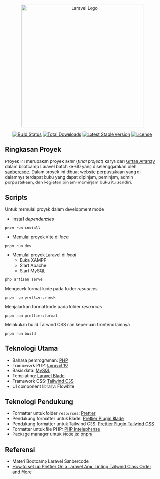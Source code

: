 <p align="center"><a href="https://laravel.com" target="_blank"><img src="https://raw.githubusercontent.com/laravel/art/master/logo-lockup/5%20SVG/2%20CMYK/1%20Full%20Color/laravel-logolockup-cmyk-red.svg" width="400" alt="Laravel Logo"></a></p>

<p align="center">
<a href="https://github.com/laravel/framework/actions"><img src="https://github.com/laravel/framework/workflows/tests/badge.svg" alt="Build Status"></a>
<a href="https://packagist.org/packages/laravel/framework"><img src="https://img.shields.io/packagist/dt/laravel/framework" alt="Total Downloads"></a>
<a href="https://packagist.org/packages/laravel/framework"><img src="https://img.shields.io/packagist/v/laravel/framework" alt="Latest Stable Version"></a>
<a href="https://packagist.org/packages/laravel/framework"><img src="https://img.shields.io/packagist/l/laravel/framework" alt="License"></a>
</p>

## Ringkasan Proyek

Proyek ini merupakan proyek akhir (_final project_) karya dari [Giffari Alfarizy](https://www.linkedin.com/in/giffari-alfarizy/) dalam bootcamp Laravel batch ke-60 yang diselenggarakan oleh [sanbercode](https://sanbercode.com/). Dalam proyek ini dibuat website perpustakaan yang di dalamnya terdapat buku yang dapat dipinjam, peminjam, admin perpustakaan, dan kegiatan pinjam-meminjam buku itu sendiri.

## Scripts

Untuk memulai proyek dalam development mode

- Install _dependencies_

```console
pnpm run install
```

- Memulai proyek Vite di _local_

```console
pnpm run dev
```

- Memulai proyek Laravel di _local_
  - Buka XAMPP
  - Start Apache
  - Start MySQL

```console
php artisan serve
```

Mengecek format kode pada folder _resources_

```console
pnpm run prettier:check
```

Menjalankan format kode pada folder _resources_

```console
pnpm run prettier:format
```

Melakukan build Tailwind CSS dan keperluan frontend lainnya

```console
pnpm run build
```

## Teknologi Utama

- Bahasa pemrograman: [PHP](https://www.php.net/)
- Framework PHP: [Laravel 10](https://laravel.com/docs/10.x/)
- Basis data: [MySQL](https://www.mysql.com/)
- Templating: [Laravel Blade](https://laravel.com/docs/10.x/blade)
- Framework CSS: [Tailwind CSS](https://tailwindcss.com/)
- UI component library: [Flowbite](https://flowbite.com/)

## Teknologi Pendukung

- Formatter untuk folder `resources`: [Prettier](https://prettier.io/)
- Pendukung formatter untuk Blade: [Prettier Plugin Blade](https://www.npmjs.com/package/prettier-plugin-blade)
- Pendukung formatter untuk Tailwind CSS: [Prettier Plugin Tailwind CSS](https://www.npmjs.com/package/prettier-plugin-tailwindcss/v/0.0.0-insiders.d539a72)
- Formatter untuk file PHP: [PHP Intelephense](https://marketplace.visualstudio.com/items?itemName=bmewburn.vscode-intelephense-client)
- Package manager untuk Node.js: [pnpm](https://pnpm.io/)

## Referensi

- Materi Bootcamp Laravel Sanbercode
- [How to set up Prettier On a Laravel App, Linting Tailwind Class Order and More](https://mattstauffer.com/blog/how-to-set-up-prettier-on-a-laravel-app-to-lint-tailwind-class-order-and-more/)
